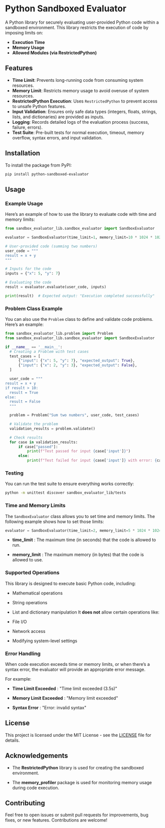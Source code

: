 # Python Sandboxed Evaluator

A Python library for securely evaluating user-provided Python code within a sandboxed environment. This library restricts the execution of code by imposing limits on:

- **Execution Time**
- **Memory Usage**
- **Allowed Modules (via RestrictedPython)**

## Features

- **Time Limit**: Prevents long-running code from consuming system resources.
- **Memory Limit**: Restricts memory usage to avoid overuse of system resources.
- **RestrictedPython Execution**: Uses `RestrictedPython` to prevent access to unsafe Python features.
- **Input Validation**: Ensures only safe data types (integers, floats, strings, lists, and dictionaries) are provided as inputs.
- **Logging**: Records detailed logs of the evaluation process (success, failure, errors).
- **Test Suite**: Pre-built tests for normal execution, timeout, memory overflow, syntax errors, and input validation.

## Installation

To install the package from PyPI:

```bash
pip install python-sandboxed-evaluator
```

## Usage 

### Example Usage 

Here’s an example of how to use the library to evaluate code with time and memory limits:


```python
from sandbox_evaluator_lib.sandbox_evaluator import SandboxEvaluator

evaluator = SandboxEvaluator(time_limit=1, memory_limit=10 * 1024 * 1024)

# User-provided code (summing two numbers)
user_code = """
result = x + y
"""

# Inputs for the code
inputs = {"x": 5, "y": 7}

# Evaluating the code
result = evaluator.evaluate(user_code, inputs)

print(result)  # Expected output: "Execution completed successfully"
```

### Problem Class Example 
You can also use the `Problem` class to define and validate code problems. Here’s an example:

```python
from sandbox_evaluator_lib.problem import Problem
from sandbox_evaluator_lib.sandbox_evaluator import SandboxEvaluator

if __name__ == '__main__':
  # Creating a Problem with test cases
  test_cases = [
      {"input": {"x": 5, "y": 7}, "expected_output": True},
      {"input": {"x": 2, "y": 3}, "expected_output": False},
  ]

  user_code = """
result = x + y
if result > 10:
  result = True
else:
  result = False
  """

  problem = Problem("Sum two numbers", user_code, test_cases)

  # Validate the problem
  validation_results = problem.validate()

  # Check results
  for case in validation_results:
      if case["passed"]:
          print(f"Test passed for input {case['input']}")
      else:
          print(f"Test failed for input {case['input']} with error: {case['error']}")

```

### Testing 

You can run the test suite to ensure everything works correctly:


```bash
python -m unittest discover sandbox_evaluator_lib/tests
```

### Time and Memory Limits 
The `SandboxEvaluator` class allows you to set time and memory limits. The following example shows how to set those limits:

```python
evaluator = SandboxEvaluator(time_limit=2, memory_limit=5 * 1024 * 1024)  # 2 seconds, 5 MB
```
 
- **time_limit** : The maximum time (in seconds) that the code is allowed to run.
 
- **memory_limit** : The maximum memory (in bytes) that the code is allowed to use.

### Supported Operations 

This library is designed to execute basic Python code, including:

- Mathematical operations

- String operations

- List and dictionary manipulation
It **does not**  allow certain operations like:
- File I/O

- Network access

- Modifying system-level settings

### Error Handling 

When code execution exceeds time or memory limits, or when there’s a syntax error, the evaluator will provide an appropriate error message.

For example:
 
- **Time Limit Exceeded** : "Time limit exceeded (3.5s)"
 
- **Memory Limit Exceeded** : "Memory limit exceeded"
 
- **Syntax Error** : "Error: invalid syntax"

## License 
This project is licensed under the MIT License - see the [LICENSE](LICENSE)  file for details.

## Acknowledgements 
 
- The **RestrictedPython**  library is used for creating the sandboxed environment.
 
- The **memory_profiler**  package is used for monitoring memory usage during code execution.

## Contributing 

Feel free to open issues or submit pull requests for improvements, bug fixes, or new features. Contributions are welcome!

